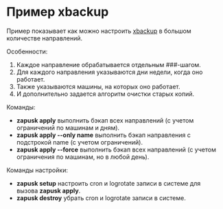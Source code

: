 # Пример xbackup

Пример показывает как можно настроить [xbackup](..) в большом количестве направлений.

Особенности:
1. Каждое направление обрабатывается отдельным ###-шагом.
2. Для каждого направления указываются дни недели, когда оно работает.
3. Также указываются машины, на которых оно работает.
4. И дополнительно задается алгоритм очистки старых копий.

Команды:
* **zapusk apply** выполнить бэкап всех направлений (с учетом ограничений по машинам и дням).
* **zapusk apply --only name** выполнить бэкап направления с подстрокой name (с учетом ограничений).
* **zapusk apply --force** выполнить бэкап всех направлений (с учетом ограничения по машинам, но в любой день).

Команды настройки:
* **zapusk setup** настроить cron и logrotate записи в системе для вызова **zapusk apply**.
* **zapusk destroy** убрать cron и logrotate записи в системе.